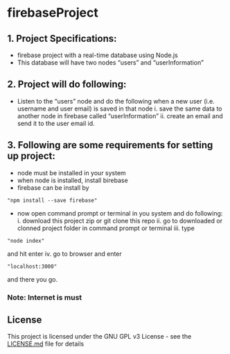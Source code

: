 # firebaseProject

## 1. Project Specifications:
* firebase project with a real-time database using Node.js
* This database will have two nodes “users” and “userInformation”

## 2. Project will do following:
* Listen to the “users” node and do the following when a new user (i.e. username and user email) is saved in that node
	i.  save the same data to another node in firebase called “userInformation”
	ii. create an email and send it to the user email id.
    
## 3. Following are some requirements for setting up project:
* node must be installed in your system
* when node is installed, install birebase
* firebase can be install by
```
"npm install --save firebase"
```
* now open command prompt or terminal in you system and do following:	
	i.    download this project zip or git clone this repo
	ii.   go to downloaded or clonned project folder in command prompt or terminal
	iii.  type
```
"node index"
```
and hit enter
	iv.   go to browser and enter
```
"localhost:3000"
```
and there you go.
		
### Note: Internet is must

## License

This project is licensed under the GNU GPL v3 License - see the [LICENSE.md](LICENSE.md) file for details
